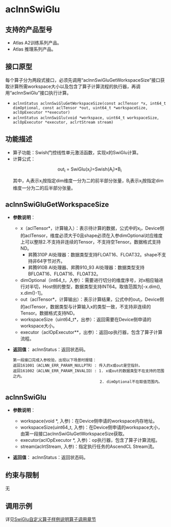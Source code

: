 # aclnnSwiGlu

## 支持的产品型号
- Atlas A2训练系列产品。
- Atlas 推理系列产品。

## 接口原型
每个算子分为两段式接口，必须先调用“aclnnSwiGluGetWorkspaceSize”接口获取计算所需workspace大小以及包含了算子计算流程的执行器，再调用“aclnnSwiGlu”接口执行计算。

- `aclnnStatus aclnnSwiGluGetWorkspaceSize(const aclTensor *x, int64_t dimOptional, const aclTensor *out, uint64_t *workspaceSize, aclOpExecutor **executor)`
- `aclnnStatus aclnnSwiGlu(void *workspace, uint64_t workspaceSize, aclOpExecutor *executor, aclrtStream stream)`

## 功能描述
- 算子功能：Swish门控线性单元激活函数，实现x的SwiGlu计算。  
- 计算公式：  
  <p style="text-align: center">
  out<sub>i</sub> = SwiGlu(x<sub>i</sub>)=Swish(A<sub>i</sub>)*B<sub>i</sub>
  </p>
  其中，A<sub>i</sub>表示x<sub>i</sub>按指定dim维度一分为二的前半部分张量，B<sub>i</sub>表示x<sub>i</sub>按指定dim维度一分为二的后半部分张量。

## aclnnSwiGluGetWorkspaceSize
- **参数说明**：
  
  - x（aclTensor*，计算输入）：表示待计算的数据，公式中的x<sub>i</sub>，Device侧的aclTensor，维度必须大于0且shape必须在入参dimOptional对应维度上可以整除2.不支持非连续的Tensor，不支持空Tensor。数据格式支持ND。
    - 昇腾310P AI处理器：数据类型支持FLOAT16、FLOAT32。shape不支持非64字节对齐。
    - 昇腾910B AI处理器、昇腾910_93 AI处理器：数据类型支持BFLOAT16、FLOAT16、FLOAT32。
  - dimOptional（int64_t，入参）：需要进行切分的维度序号，对x相应轴进行对半切，Host侧的整型，数据类型支持INT64。取值范围为[-x.dim(), x.dim()-1]。
  - out（aclTensor*，计算输出）：表示计算结果，公式中的out<sub>i</sub>，Device侧的aclTensor，数据类型与计算输入x的类型一致，不支持非连续的Tensor。数据格式支持ND。
  - workspaceSize（uint64_t*，出参）：返回需要在Device侧申请的workspace大小。
  - executor（aclOpExecutor**，出参）：返回op执行器，包含了算子计算流程。  
- **返回值**：
  aclnnStatus：返回状态码。
  
  ```
  第一段接口完成入参校验，出现以下场景时报错：
  返回161001（ACLNN_ERR_PARAM_NULLPTR）: 传入的x或out是空指针。
  返回161002（ACLNN_ERR_PARAM_INVALID）: 1. x或out的数据类型不在支持的范围之内。
                                        2. dimOptional不在取值范围内。
  ```

## aclnnSwiGlu
- **参数说明**：
  - workspace(void \*, 入参)：在Device侧申请的workspace内存地址。
  - workspaceSize(uint64_t, 入参)：在Device侧申请的workspace大小，由第一段接口aclnnSwiGluGetWorkspaceSize获取。
  - executor(aclOpExecutor \*, 入参)：op执行器，包含了算子计算流程。
  - stream(aclrtStream, 入参)：指定执行任务的AscendCL Stream流。

- **返回值**：
  aclnnStatus：返回状态码。

## 约束与限制
无

## 调用示例

详见[SwiGlu自定义算子样例说明算子调用章节](../README.md#算子调用)